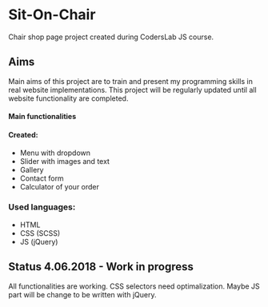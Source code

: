 # Sit-On-Chair
Chair shop page project created during CodersLab JS course.

## Aims

Main aims of this project are to train and present my programming skills in real website implementations.
This project will be regularly updated until all website functionality are completed.

#### Main functionalities

#### Created: 

* Menu with dropdown
* Slider with images and text
* Gallery
* Contact form
* Calculator of your order

### Used languages:

* HTML
* CSS (SCSS)
* JS (jQuery)
  
  
## Status 4.06.2018 - Work in progress

All functionalities are working. CSS selectors need optimalization. Maybe JS part will be change to be written with jQuery. 

              




